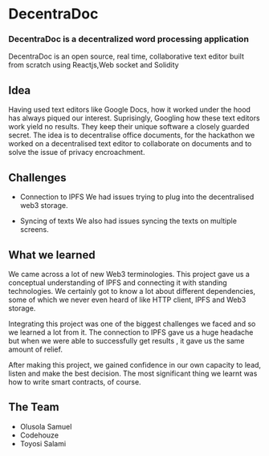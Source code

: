 # DecentraDoc

### DecentraDoc is a decentralized word processing application 
DecentraDoc is an open source, real time, collaborative text editor built from scratch using Reactjs,Web socket and Solidity

## Idea

Having used text editors like Google Docs, how it worked under the hood has always piqued our interest. Suprisingly, Googling how these text editors work yield no results. They keep their unique software a closely guarded secret. The idea is to decentralise office documents, for the hackathon we worked on a decentralised text editor to collaborate on documents and to solve the issue of privacy encroachment.

## Challenges
- Connection to IPFS
 We had issues trying to plug into the decentralised web3 storage.

- Syncing of texts
We also had issues syncing the texts on multiple screens.

## What we learned

We came across a lot of new Web3 terminologies. This project gave us a conceptual understanding of IPFS and connecting it with standing technologies. We certainly got to know a lot about different dependencies, some of which we never even heard of like HTTP client, IPFS and Web3 storage.

Integrating this project was one of the biggest challenges we faced and so we learned a lot from it. The connection to IPFS gave us a huge headache but when we were able to successfully get results , it gave us the same amount of relief.

After making this project, we gained confidence in our own capacity to lead, listen and make the best decision. The most significant thing we learnt was how to write smart contracts, of course.

## The Team

- Olusola Samuel
- Codehouze
- Toyosi Salami
